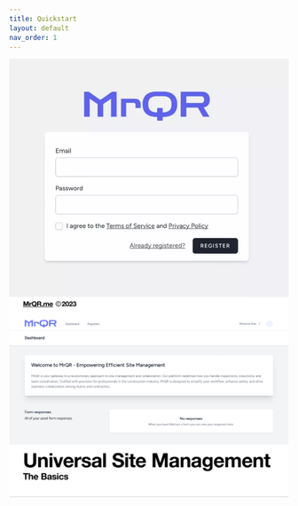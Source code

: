 ```yaml
---
title: Quickstart
layout: default
nav_order: 1
---
```


![Registration form](/assets/images/register.webp "Registration form")
![The Basics](/assets/images/Open%20MrQR%20-%20The%20Basics.png "the basics")
